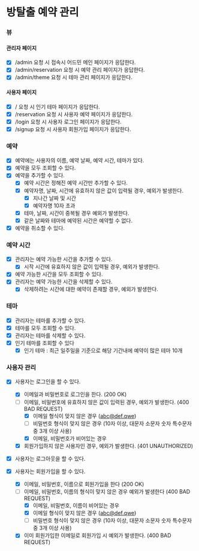 # 방탈출 예약 관리

### 뷰

#### 관리자 페이지
- [x] /admin 요청 시 접속시 어드민 메인 페이지가 응답한다.
- [x] /admin/reservation 요청 시 예약 관리 페이지가 응답한다.
- [x] /admin/theme 요청 시 테마 관리 페이지가 응답한다.

#### 사용자 페이지
- [x] / 요청 시 인기 테마 페이지가 응답한다.
- [x] /reservation 요청 시 사용자 예약 페이지가 응답한다.
- [x] /login 요청 시 사용자 로그인 페이지가 응답한다.
- [x] /signup 요청 시 사용자 회원가입 페이지가 응답한다.

### 예약

- [x] 예약에는 사용자의 이름, 예약 날짜, 예약 시간, 테마가 있다.
- [x] 예약을 모두 조회할 수 있다.
- [x] 예약을 추가할 수 있다.
    - [x] 예약 시간은 정해진 예약 시간만 추가할 수 있다.
    - [x] 예약자명, 날짜, 시간에 유효하지 않은 값이 입력될 경우, 예외가 발생한다.
        - [x] 지나간 날짜 및 시간
        - [x] 예약자명 10자 초과
    - [x] 테마, 날짜, 시간이 중복될 경우 예외가 발생한다.
    - [x] 같은 날짜와 테마에 예약된 시간은 예약할 수 없다.
- [x] 예약을 취소할 수 있다.

### 예약 시간

- [x] 관리자는 예약 가능한 시간을 추가할 수 있다.
    - [x] 시작 시간에 유효하지 않은 값이 입력될 경우, 예외가 발생한다.
- [x] 예약 가능한 시간을 모두 조회할 수 있다.
- [x] 관리자는 예약 가능한 시간을 삭제할 수 있다.
    - [x] 삭제하려는 시간에 대한 예약이 존재할 경우, 예외가 발생한다.

### 테마

- [x] 관리자는 테마를 추가할 수 있다.
- [x] 테마를 모두 조회할 수 있다.
- [x] 관리자는 테마를 삭제할 수 있다.
- [x] 인기 테마를 조회할 수 있다
    - [x] 인기 테마 : 최근 일주일을 기준으로 해당 기간내에 예약이 많은 테마 10개

### 사용자 관리

- [x] 사용자는 로그인을 할 수 있다.
  - [x] 이메일과 비밀번호로 로그인을 한다. (200 OK)
  - [ ] 이메일, 비밀번호에 유효하지 않은 값이 입력된 경우, 예외가 발생한다. (400 BAD REQUEST)
    - [x] 이메일 형식이 맞지 않은 경우 (abc@def.qwe)
    - [ ] 비밀번호 형식이 맞지 않은 경우 (10자 이상, 대문자 소문자 숫자 특수문자 중 3개 이상 사용)
    - [x] 이메일, 비밀번호가 비어있는 경우
  - [x] 회원가입하지 않은 사용자인 경우, 예외가 발생한다. (401 UNAUTHORIZED)

- [x] 사용자는 로그아웃을 할 수 있다.

- [x] 사용자는 회원가입을 할 수 있다.
  - [x] 이메일, 비밀번호, 이름으로 회원가입을 한다 (200 OK)
  - [ ] 이메일, 비밀번호, 이름의 형식이 맞지 않은 경우 예외가 발생한다 (400 BAD REQUEST)
    - [x] 이메일, 비밀번호, 이름이 비어있는 경우
    - [x] 이메일 형식이 맞지 않은 경우 (abc@def.qwe)
    - [ ] 비밀번호 형식이 맞지 않은 경우 (10자 이상, 대문자 소문자 숫자 특수문자 중 3개 이상 사용)
  - [x] 이미 회원가입한 이메일로 회원가입 시 예외가 발생한다. (400 BAD REQUEST)